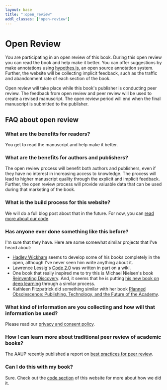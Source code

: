 ```yaml
---
layout: base
title: ":open_review"
addl_classes: ['open-review']
---
```

# Open Review

You are participating in an open review of this book. During this open review you can read the book and help make it better. You can offer suggestions by make annotations using [hypothes.is](https://hypothes.is/), an open source annotation system. Further, the website will be collecting implicit feedback, such as the traffic and abandonment rate of each section of the book. 

Open review will take place while this book's publisher is conducting peer review.  The feedback from open review and peer review will be used to create a revised manuscript. The open review period will end when the final manuscript is submitted to the publisher.

## FAQ about open review

### What are the benefits for readers?

You get to read the manuscript and help make it better.

### What are the benefits for authors and publishers?

The open review process will benefit both authors and publishers, even if they have no interest in increasing access to knowledge. The process will lead to higher manuscript quality through the explicit and implicit feedback. Further, the open review process will provide valuable data that can be used during that marketing of the book.

### What is the build process for this website?

We will do a full blog post about that in the future. For now, you can [read more about our code](/en/code/).

### Has anyone ever done something like this before?

I'm sure that they have. Here are some somewhat similar projects that I've heard about:

  * [Hadley Wickham](http://hadley.nz/) seems to develop some of his books completely in the open, although I've never seen him write anything about it.
  * Lawrence Lessig's [Code 2.0](https://en.wikipedia.org/wiki/Code:_Version_2.0) was written in part on a wiki.
  * One book that really inspired me to try this is Michael Nielsen's book [Reinventing Discovery](http://press.princeton.edu/titles/9517.html). And, it seems that he is putting [his new book on deep learning](http://fermatslibrary.com/list/neural-networks-and-deep-learning) through a similar process.
  * Kathleen Fitzpatrick did something similar with her book [Planned Obsolescence: Publishing, Technology, and the Future of the Academy](http://mcpress.media-commons.org/plannedobsolescence/).

### What kind of information are you collecting and how will that information be used?

Please read our [privacy and consent policy](/en/privacy/).

### How I can learn more about traditional peer review of academic books?

The AAUP recently published a report on [best practices for peer review](http://www.aaupnet.org/resources/for-members/handbooks-and-toolkits/peer-review-best-practices).

### Can I do this with my book?

Sure. Check out the [code section](/en/code/) of this website for more about how we did it.
